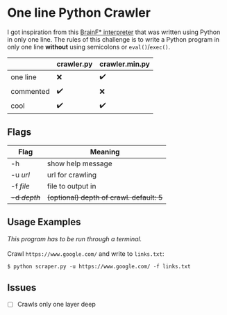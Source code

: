 # One line Python Crawler

I got inspiration from this [BrainF* interpreter](https://github.com/davekch/b) that was written using Python in only one line.
The rules of this challenge is to write a Python program in only one line **without** using semicolons or `eval()`/`exec()`.

| |crawler.py|crawler.min.py|
|--|--|--|
|one line|:x:| :heavy_check_mark:|
|commented|:heavy_check_mark:|:x:|
|cool|:heavy_check_mark:|:heavy_check_mark:|

## Flags
|Flag|Meaning|
|--|--|
|-h|show help message|
|-u *url*|url for crawling|
|-f *file*|file to output in|
|~~-d *depth*~~|~~(optional) depth of crawl. default: 5~~|

## Usage Examples
*This program has to be run through a terminal.*<br><br>
Crawl `https://www.google.com/` and write to `links.txt`:

`$ python scraper.py -u https://www.google.com/ -f links.txt`

## Issues
- [ ] Crawls only one layer deep
